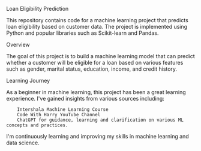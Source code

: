 Loan Eligibility Prediction


This repository contains code for a machine learning project that predicts loan eligibility based on customer data. The project is implemented using Python and popular libraries such as Scikit-learn and Pandas.

Overview


The goal of this project is to build a machine learning model that can predict whether a customer will be eligible for a loan based on various features such as gender, marital status, education, income, and credit history.


Learning Journey

As a beginner in machine learning, this project has been a great learning experience. I've gained insights from various sources including:

        Intershala Machine Learning Course
        Code With Harry YouTube Channel
        ChatGPT for guidance, learning and clarification on various ML concepts and practices.
        
I'm continuously learning and improving my skills in machine learning and data science.

